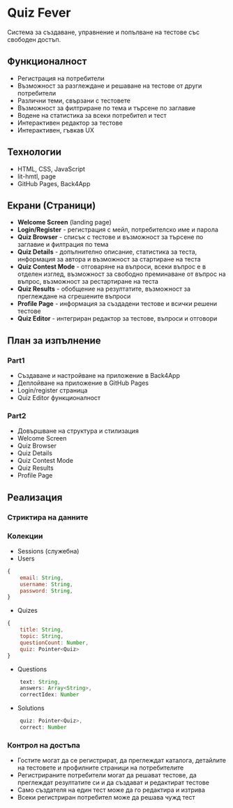 # Quiz Fever
Система за създаване, управнение и попълване на тестове със свободен достъп.

## Функционалност
* Регистрация на потребители
* Възможност за разглеждане и решаване на тестове от други потребители
* Различни теми, свързани с тестовете
* Възможност за филтриране по тема и търсене по заглавие
* Водене на статистика за всеки потребител и тест
* Интерактивен редактор за тестове
* Интерактивен, гъвкав UX

## Технологии
* HTML, CSS, JavaScript
* lit-hmtl, page
* GitHub Pages, Back4App

## Екрани (Страници)
* **Welcome Screen** (landing page)
* **Login/Register** - регистрация с мейл, потребителско име и парола
* **Quiz Browser** - списък с тестове и възможност за търсене по заглавие и филтрация по тема
* **Quiz Details** - допълнително описание, статистика за теста, информация за автора и възможност за стартиране на теста
* **Quiz Contest Mode** - отговаряне на въпроси, всеки въпрос е в отделен изглед, възможност за свободно преминаване от въпрос на въпрос, възможност за рестартиране на теста
* **Quiz Results** - обобщение на резултатите, възможност за преглеждане на сгрешените въпроси
* **Profile Page** - информация за създадени тестове и всички решени тестове
* **Quiz Editor** - интегриран редактор за тестове, въпроси и отговори

## План за изпълнение
### Part1
* Създаване и настройване на приложение в Back4App
* Деплойване на приложение в GitHub Pages
* Login/register страница
* Quiz Editor функционалност


### Part2
* Довършване на структура и стилизация
* Welcome Screen
* Quiz Browser
* Quiz Details
* Quiz Contest Mode
* Quiz Results
* Profile Page

## Реализация
### Стриктира на данните
### Колекции
* Sessions (служебна)
* Users
```javascript
{
    email: String,
    username: String,
    password: String,
}
```
* Quizes
```javascript
{
    title: String,
    topic: String,
    questionCount: Number,
    quiz: Pointer<Quiz>
}
```
* Questions
```javascript
    text: String,
    answers: Array<String>,
    correctIdex: Number
```
* Solutions
```javascript
    quiz: Pointer<Quiz>,
    correct: Number
```

### Контрол на достъпа
* Гостите могат да се регистрират, да преглеждат каталога, детайлите на тестовете и профилните страници на потребителите
* Регистрираните потребители могат да решават тестове, да преглеждат резултатите си и да създават и редактират тестове
* Само създателя на един тест може да го редактира и изтрива
* Всеки регистриран потребител може да решава чужд тест